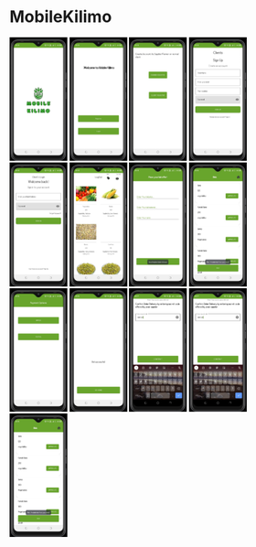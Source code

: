 # MobileKilimo

<p float="left">
  
 <img src="art/img13.jpeg"  width="20%"/>
 <img src="art/img12.jpeg"  width="20%"/>
 <img src="art/img11.jpeg"  width="20%"/>
 <img src="art/img10.jpeg"  width="20%"/>
 
 <img src="art/img9.jpeg"  width="20%"/>
   <img src="art/img8.jpeg"  width="20%"/>
  <img src="art/img7.jpeg"  width="20%"/>
    <img src="art/img5.jpeg"  width="20%"/>
  <img src="art/img2.jpeg"  width="20%"/>

  <img src="art/img6.jpeg"  width="20%"/>

 <img src="art/img1.jpeg" width="20%"/>


<img src="art/img3.jpeg"  width="20%"/>
<img src="art/img4.jpeg"  width="20%"/>



  
  



   
</p>
